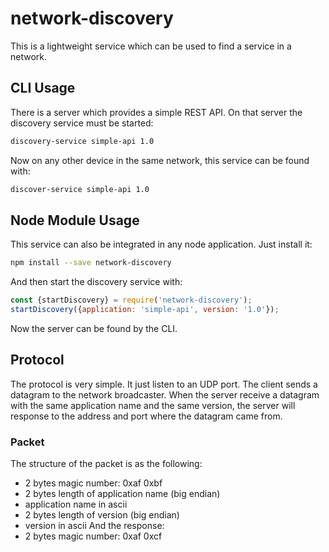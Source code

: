 # network-discovery
This is a lightweight service which can be used to find a service in a network.
## CLI Usage
There is a server which provides a simple REST API. On that server the discovery service
must be started:
```bash
discovery-service simple-api 1.0
```
Now on any other device in the same network, this service can be found with:
```bash
discover-service simple-api 1.0
```
## Node Module Usage
This service can also be integrated in any node application.
Just install it:
```bash
npm install --save network-discovery
```
And then start the discovery service with:
```javascript
const {startDiscovery} = require('network-discovery');
startDiscovery({application: 'simple-api', version: '1.0'});
```
Now the server can be found by the CLI.
## Protocol
The protocol is very simple. It just listen to an UDP port. The client sends a datagram
to the network broadcaster. When the server receive a datagram with the same application
name and the same version, the server will response to the address and port where the
datagram came from.
### Packet
The structure of the packet is as the following:
* 2 bytes magic number: 0xaf 0xbf
* 2 bytes length of application name (big endian)
* application name in ascii
* 2 bytes length of version (big endian)
* version in ascii
And the response:
* 2 bytes magic number: 0xaf 0xcf
